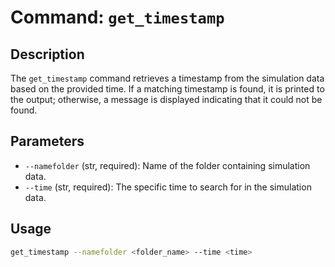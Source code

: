 # Command: `get_timestamp`

## Description

The `get_timestamp` command retrieves a timestamp from the simulation data based on the provided time. If a matching timestamp is found, it is printed to the output; otherwise, a message is displayed indicating that it could not be found.

## Parameters

- `--namefolder` (str, required): Name of the folder containing simulation data.
- `--time` (str, required): The specific time to search for in the simulation data.

## Usage

```bash
get_timestamp --namefolder <folder_name> --time <time>
```


